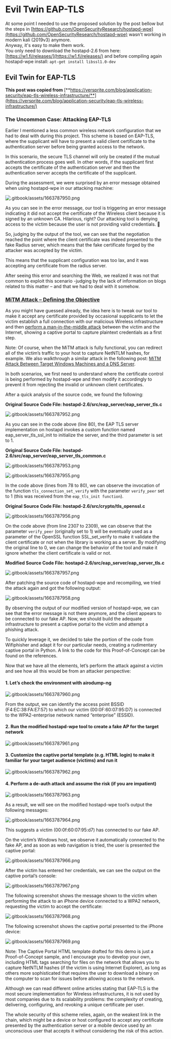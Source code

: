 # Evil Twin EAP-TLS

At some point I needed to use the proposed solution by the post bellow but the steps in [https://github.com/OpenSecurityResearch/hostapd-wpe](https://github.com/OpenSecurityResearch/hostapd-wpe) wasn't working in modern kali (2019v3) anymore.\
Anyway, it's easy to make them work.\
You only need to download the hostapd-2.6 from here: [https://w1.fi/releases/](https://w1.fi/releases/) and before compiling again hostapd-wpe install: `apt-get install libssl1.0-dev`

## Evil Twin for EAP-TLS

**This post was copied from** [**https://versprite.com/blog/application-security/eap-tls-wireless-infrastructure/**](https://versprite.com/blog/application-security/eap-tls-wireless-infrastructure/)

### The Uncommon Case: Attacking EAP-TLS

Earlier I mentioned a less common wireless network configuration that we had to deal with during this project. This scheme is based on EAP-TLS, where the supplicant will have to present a valid client certificate to the authentication server before being granted access to the network.

In this scenario, the secure TLS channel will only be created if the mutual authentication process goes well. In other words, if the supplicant first accepts the certificate of the authentication server and then the authentication server accepts the certificate of the supplicant.

During the assessment, we were surprised by an error message obtained when using hostapd-wpe in our attacking machine:

![.gitbook/assets/1663787950.png](http://res.cloudinary.com/dr4gsg09f/image/upload/v1663787950/efqxsgqltploqznjugo5.png)

As you can see in the error message, our tool is triggering an error message indicating it did not accept the certificate of the Wireless client because it is signed by an unknown CA. Hilarious, right? Our attacking tool is denying access to the victim because the user is not providing valid credentials. 🙂

So, judging by the output of the tool, we can see that the negotiation reached the point where the client certificate was indeed presented to the fake Radius server, which means that the fake certificate forged by the attacker was accepted by the victim.

This means that the supplicant configuration was too lax, and it was accepting any certificate from the radius server.

After seeing this error and searching the Web, we realized it was not that common to exploit this scenario -judging by the lack of information on blogs related to this matter – and that we had to deal with it somehow.

### [MiTM Attack – Defining the Objective](https://versprite.com/tag/mitm/)

As you might have guessed already, the idea here is to tweak our tool to make it accept any certificate provided by occasional supplicants to let the victim establish a full connection with our malicious Wireless infrastructure and then [perform a man-in-the-middle attack](https://versprite.com/tag/mitm/) between the victim and the Internet, showing a captive portal to capture plaintext credentials as a first step.

Note: Of course, when the MiTM attack is fully functional, you can redirect all of the victim’s traffic to your host to capture NetNTLM hashes, for example. We also walkthrough a similar attack in the following post: [MiTM Attack Between Target Windows Machines and a DNS Server](https://versprite.com/blog/mitm-dns-spoofing/).

In both scenarios, we first need to understand where the certificate control is being performed by hostapd-wpe and then modify it accordingly to prevent it from rejecting the invalid or unknown client certificates.

After a quick analysis of the source code, we found the following:

**Original Source Code File: hostapd-2.6/src/eap\_server/eap\_server\_tls.c**

![.gitbook/assets/1663787952.png](http://res.cloudinary.com/dr4gsg09f/image/upload/v1663787951/lq6tvqq2iaaoysvnp2y6.png)

As you can see in the code above (line 80), the EAP TLS server implementation on hostapd invokes a custom function named eap\_server\_tls\_ssl\_init to initialize the server, and the third parameter is set to 1.

**Original Source Code File: hostapd-2.6/src/eap\_server/eap\_server\_tls\_common.c**

![.gitbook/assets/1663787953.png](http://res.cloudinary.com/dr4gsg09f/image/upload/v1663787953/ugbfasfijmjnk60sj4kv.png)

![.gitbook/assets/1663787955.png](http://res.cloudinary.com/dr4gsg09f/image/upload/v1663787954/bnornttazy5vjcnw5neo.png)

In the code above (lines from 78 to 80), we can observe the invocation of the function `tls_connection_set_verify` with the parameter `verify_peer` set to 1 (this was received from the `eap_tls_init function`).

**Original Source Code File: hostapd-2.6/src/crypto/tls\_openssl.c**

![.gitbook/assets/1663787956.png](http://res.cloudinary.com/dr4gsg09f/image/upload/v1663787955/drv7sy8n7wrxo6svs1yh.png)

On the code above (from line 2307 to 2309), we can observe that the parameter `verify_peer` (originally set to 1) will be eventually used as a parameter of the OpenSSL function SSL\_set\_verify to make it validate the client certificate or not when the library is working as a server. By modifying the original line to 0, we can change the behavior of the tool and make it ignore whether the client certificate is valid or not.

**Modified Source Code File: hostapd-2.6/src/eap\_server/eap\_server\_tls.c**

![.gitbook/assets/1663787957.png](http://res.cloudinary.com/dr4gsg09f/image/upload/v1663787957/uplcwylpf1xl5afedzoz.png)

After patching the source code of hostapd-wpe and recompiling, we tried the attack again and got the following output:

![.gitbook/assets/1663787958.png](http://res.cloudinary.com/dr4gsg09f/image/upload/v1663787958/ufy2ft4hkykw5ayjel5f.png)

By observing the output of our modified version of hostapd-wpe, we can see that the error message is not there anymore, and the client appears to be connected to our fake AP. Now, we should build the adequate infrastructure to present a captive portal to the victim and attempt a phishing attack.

To quickly leverage it, we decided to take the portion of the code from Wifiphisher and adapt it for our particular needs, creating a rudimentary captive portal in Python. A link to the code for this Proof-of-Concept can be found on the references.

Now that we have all the elements, let’s perform the attack against a victim and see how all this would be from an attacker perspective:

#### 1. Let’s check the environment with airodump-ng

![.gitbook/assets/1663787960.png](http://res.cloudinary.com/dr4gsg09f/image/upload/v1663787959/teiqhefcmz2anlovawvh.png)

From the output, we can identify the access point BSSID (F4:EC:38:FA:E7:57) to which our victim (00:0F:60:07:95:D7) is connected to the WPA2-enterprise network named “enterprise” (ESSID).

#### 2. Run the modified hostapd-wpe tool to create a fake AP for the target network

![.gitbook/assets/1663787961.png](http://res.cloudinary.com/dr4gsg09f/image/upload/v1663787960/m7oh0mwjolojmof8gqy1.png)

#### 3. Customize the captive portal template (e.g. HTML login) to make it familiar for your target audience (victims) and run it

![.gitbook/assets/1663787962.png](http://res.cloudinary.com/dr4gsg09f/image/upload/v1663787961/ssnywddfejl1aeqkfmbr.png)

#### 4. Perform a de-auth attack and assume the risk (if you are impatient)

![.gitbook/assets/1663787963.png](http://res.cloudinary.com/dr4gsg09f/image/upload/v1663787963/zbfodbglrcgsr1nfrbpi.png)

As a result, we will see on the modified hostapd-wpe tool’s output the following messages:

![.gitbook/assets/1663787964.png](http://res.cloudinary.com/dr4gsg09f/image/upload/v1663787964/mdkdxriwrgjkqhbfwmw8.png)

This suggests a victim (00:0f:60:07:95:d7) has connected to our fake AP.

On the victim’s Windows host, we observe it automatically connected to the fake AP, and as soon as web navigation is tried, the user is presented the captive portal:

![.gitbook/assets/1663787966.png](http://res.cloudinary.com/dr4gsg09f/image/upload/v1663787965/ul5yorhgxvqprb7nfvn7.png)

After the victim has entered her credentials, we can see the output on the captive portal’s console:

![.gitbook/assets/1663787967.png](http://res.cloudinary.com/dr4gsg09f/image/upload/v1663787966/l5ghgowsmpjlgmrzu34t.png)

The following screenshot shows the message shown to the victim when performing the attack to an iPhone device connected to a WPA2 network, requesting the victim to accept the certificate:

![.gitbook/assets/1663787968.png](http://res.cloudinary.com/dr4gsg09f/image/upload/v1663787968/qg10u0cloamcyjrldeu5.png)

The following screenshot shows the captive portal presented to the iPhone device:

![.gitbook/assets/1663787969.png](http://res.cloudinary.com/dr4gsg09f/image/upload/v1663787969/vn4zltmidtnwmld0hj1c.png)

Note: The Captive Portal HTML template drafted for this demo is just a Proof-of-Concept sample, and I encourage you to develop your own, including HTML tags searching for files on the network that allows you to capture NetNTLM hashes (if the victim is using Internet Explorer), as long as others more sophisticated that requires the user to download a binary on the computer to scan for issues before allowing access to the network.

Although we can read different online articles stating that EAP-TLS is the most secure implementation for Wireless infrastructures, it is not used by most companies due to its scalability problems: the complexity of creating, delivering, configuring, and revoking a unique certificate per user.

The whole security of this scheme relies, again, on the weakest link in the chain, which might be a device or host configured to accept any certificate presented by the authentication server or a mobile device used by an unconscious user that accepts it without considering the risk of this action.
